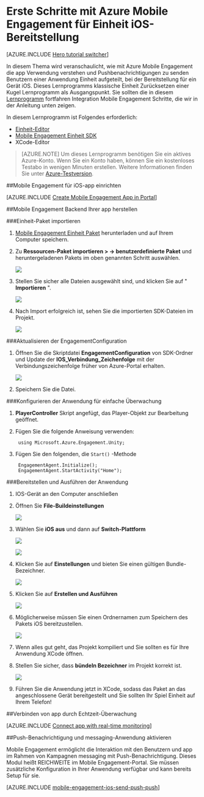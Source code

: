 <properties
    pageTitle="Erste Schritte mit Azure Mobile Engagement für Einheit iOS-Bereitstellung"
    description="Informationen Sie zum Verwenden von Azure Mobile Engagement Pushbenachrichtigungen mit Analytics Einheit Apps iOS Geräte bereitstellen."
    services="mobile-engagement"
    documentationCenter="unity"
    authors="piyushjo"
    manager="erikre"
    editor="" />

<tags
    ms.service="mobile-engagement"
    ms.workload="mobile"
    ms.tgt_pltfrm="mobile-unity-ios"
    ms.devlang="dotnet"
    ms.topic="hero-article"
    ms.date="08/19/2016"
    ms.author="piyushjo" />

# <a name="get-started-with-azure-mobile-engagement-for-unity-ios-deployment"></a>Erste Schritte mit Azure Mobile Engagement für Einheit iOS-Bereitstellung

[AZURE.INCLUDE [Hero tutorial switcher](../../includes/mobile-engagement-hero-tutorial-switcher.md)]

In diesem Thema wird veranschaulicht, wie mit Azure Mobile Engagement die app Verwendung verstehen und Pushbenachrichtigungen zu senden Benutzern einer Anwendung Einheit aufgeteilt, bei der Bereitstellung für ein Gerät iOS.
Dieses Lernprogramms klassische Einheit Zurücksetzen einer Kugel Lernprogramm als Ausgangspunkt. Sie sollten die in diesem [Lernprogramm](mobile-engagement-unity-roll-a-ball.md) fortfahren Integration Mobile Engagement Schritte, die wir in der Anleitung unten zeigen. 

In diesem Lernprogramm ist Folgendes erforderlich:

+ [Einheit-Editor](http://unity3d.com/get-unity)
+ [Mobile Engagement Einheit SDK](https://aka.ms/azmeunitysdk)
+ XCode-Editor

> [AZURE.NOTE] Um dieses Lernprogramm benötigen Sie ein aktives Azure-Konto. Wenn Sie ein Konto haben, können Sie ein kostenloses Testabo in wenigen Minuten erstellen. Weitere Informationen finden Sie unter [Azure-Testversion](https://azure.microsoft.com/pricing/free-trial/?WT.mc_id=A0E0E5C02&amp;returnurl=http%3A%2F%2Fazure.microsoft.com%2Fen-us%2Fdocumentation%2Farticles%2Fmobile-engagement-unity-ios-get-started).

##<a id="setup-azme"></a>Mobile Engagement für iOS-app einrichten

[AZURE.INCLUDE [Create Mobile Engagement App in Portal](../../includes/mobile-engagement-create-app-in-portal-new.md)]

##<a id="connecting-app"></a>Mobile Engagement Backend Ihrer app herstellen

###<a name="import-the-unity-package"></a>Einheit-Paket importieren

1. [Mobile Engagement Einheit Paket](https://aka.ms/azmeunitysdk) herunterladen und auf Ihrem Computer speichern. 

2. Zu **Ressourcen-Paket importieren > -> benutzerdefinierte Paket** und heruntergeladenen Pakets im oben genannten Schritt auswählen. 

    ![][70] 

3. Stellen Sie sicher alle Dateien ausgewählt sind, und klicken Sie auf " **Importieren** ". 

    ![][71] 

4. Nach Import erfolgreich ist, sehen Sie die importierten SDK-Dateien im Projekt.  

    ![][72] 

###<a name="update-the-engagementconfiguration"></a>Aktualisieren der EngagementConfiguration

1. Öffnen Sie die Skriptdatei **EngagementConfiguration** von SDK-Ordner und Update der **IOS\_Verbindung\_Zeichenfolge** mit der Verbindungszeichenfolge früher von Azure-Portal erhalten.  

    ![][73]

2. Speichern Sie die Datei. 

###<a name="configure-the-app-for-basic-tracking"></a>Konfigurieren der Anwendung für einfache Überwachung

1. **PlayerController** Skript angefügt, das Player-Objekt zur Bearbeitung geöffnet. 

2. Fügen Sie die folgende Anweisung verwenden:

        using Microsoft.Azure.Engagement.Unity;

3. Fügen Sie den folgenden, die `Start()` -Methode
    
        EngagementAgent.Initialize();
        EngagementAgent.StartActivity("Home");

###<a name="deploy-and-run-the-app"></a>Bereitstellen und Ausführen der Anwendung

1. IOS-Gerät an den Computer anschließen 

2. Öffnen Sie **File-Buildeinstellungen** 

    ![][40]

3. Wählen Sie **iOS aus** und dann auf **Switch-Plattform**

    ![][41]

    ![][42]

4. Klicken Sie auf **Einstellungen** und bieten Sie einen gültigen Bundle-Bezeichner. 

    ![][53]

5. Klicken Sie auf **Erstellen und Ausführen**

    ![][54]

6. Möglicherweise müssen Sie einen Ordnernamen zum Speichern des Pakets iOS bereitzustellen. 

    ![][43]

7. Wenn alles gut geht, das Projekt kompiliert und Sie sollten es für Ihre Anwendung XCode öffnen. 

8. Stellen Sie sicher, dass **bündeln Bezeichner** im Projekt korrekt ist.  

    ![][75]

10. Führen Sie die Anwendung jetzt in XCode, sodass das Paket an das angeschlossene Gerät bereitgestellt und Sie sollten Ihr Spiel Einheit auf Ihrem Telefon! 

##<a id="monitor"></a>Verbinden von app durch Echtzeit-Überwachung

[AZURE.INCLUDE [Connect app with real-time monitoring](../../includes/mobile-engagement-connect-app-with-monitor.md)]

##<a id="integrate-push"></a>Push-Benachrichtigung und messaging-Anwendung aktivieren

Mobile Engagement ermöglicht die Interaktion mit den Benutzern und app im Rahmen von Kampagnen messaging mit Push-Benachrichtigung. Dieses Modul heißt REICHWEITE im Mobile Engagement-Portal.
Sie müssen zusätzliche Konfiguration in Ihrer Anwendung verfügbar und kann bereits Setup für sie.

[AZURE.INCLUDE [mobile-engagement-ios-send-push-push](../../includes/mobile-engagement-ios-send-push.md)]

<!-- Images. -->
[40]: ./media/mobile-engagement-unity-ios-get-started/40.png
[41]: ./media/mobile-engagement-unity-ios-get-started/41.png
[42]: ./media/mobile-engagement-unity-ios-get-started/42.png
[43]: ./media/mobile-engagement-unity-ios-get-started/43.png
[53]: ./media/mobile-engagement-unity-ios-get-started/53.png
[54]: ./media/mobile-engagement-unity-ios-get-started/54.png
[70]: ./media/mobile-engagement-unity-ios-get-started/70.png
[71]: ./media/mobile-engagement-unity-ios-get-started/71.png
[72]: ./media/mobile-engagement-unity-ios-get-started/72.png
[73]: ./media/mobile-engagement-unity-ios-get-started/73.png
[74]: ./media/mobile-engagement-unity-ios-get-started/74.png
[75]: ./media/mobile-engagement-unity-ios-get-started/75.png
